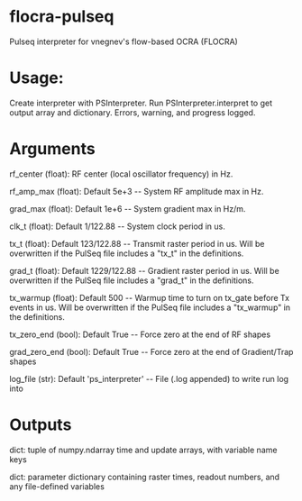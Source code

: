 # flocra-pulseq
Pulseq interpreter for vnegnev's flow-based OCRA (FLOCRA)

# Usage:
Create interpreter with PSInterpreter. Run PSInterpreter.interpret to get output array and dictionary. Errors, warning, and progress logged.

# Arguments
rf_center (float): RF center (local oscillator frequency) in Hz.

rf_amp_max (float): Default 5e+3 -- System RF amplitude max in Hz.

grad_max (float): Default 1e+6 -- System gradient max in Hz/m.

clk_t (float): Default 1/122.88 -- System clock period in us.

tx_t (float): Default 123/122.88 -- Transmit raster period in us. Will be overwritten if the PulSeq file includes a "tx_t" in the definitions.

grad_t (float): Default 1229/122.88 -- Gradient raster period in us. Will be overwritten if the PulSeq file includes a "grad_t" in the definitions.

tx_warmup (float): Default 500 -- Warmup time to turn on tx_gate before Tx events in us. Will be overwritten if the PulSeq file includes a "tx_warmup" in the definitions.

tx_zero_end (bool): Default True -- Force zero at the end of RF shapes

grad_zero_end (bool): Default True -- Force zero at the end of Gradient/Trap shapes

log_file (str): Default 'ps_interpreter' -- File (.log appended) to write run log into

# Outputs
dict: tuple of numpy.ndarray time and update arrays, with variable name keys

dict: parameter dictionary containing raster times, readout numbers, and any file-defined variables

